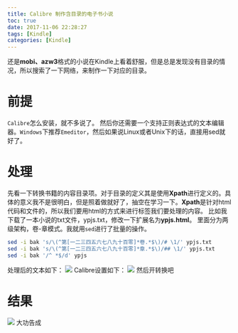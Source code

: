 ```yaml
---
title: Calibre 制作含目录的电子书小说
toc: true
date: 2017-11-06 22:28:27
tags: [Kindle]
categories: [Kindle]
---
```

还是**mobi、azw3**格式的小说在Kindle上看着舒服，但是总是发现没有目录的情况，所以搜索了一下网络，来制作一下对应的目录。
<!--more-->
# 前提
`Calibre`怎么安装，就不多说了。
然后你还需要一个支持正则表达式的文本编辑器。`Windows`下推荐`Emeditor`，然后如果说Linux或者Unix下的话，直接用sed就好了。
# 处理
先看一下转换书籍的内容目录项。对于目录的定义其是使用**Xpath**进行定义的。具体的意义我不是很明白，但是照着做就好了，抽空在学习一下。**Xpath**是针对html代码和文件的，所以我们要用html的方式来进行标签我们要处理的内容。
比如我下载了一本小说的txt文件，ypjs.txt，修改一下扩展名为**ypjs.html**。
里面分为两级架构，卷-章模式。我就用`sed`进行了批量的操作。
```sh
sed -i bak 's/\(^第[一二三四五六七八九十百零]*卷.*$\)/# \1/' ypjs.txt
sed -i bak 's/\(^第[一二三四五六七八九十百零]*章.*$\)/## \1/' ypjs.txt
sed -i bak '/^ *$/d' ypjs
```
处理后的文本如下：
![](/res/20171106-Calibre-make-toc2.png)
Calibre设置如下：
![](/res/20171106-Calibre-make-toc.png)
然后开转换吧
# 结果
![](/res/20171106-Calibre-make-toc3.png)
大功告成
